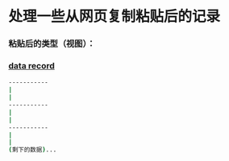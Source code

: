 # 处理一些从网页复制粘贴后的记录

### 粘贴后的类型（视图）：
### [data record]()
```bash
-----------
|
|
-----------
|
|
-----------
|
|
(剩下的数据)...
```
